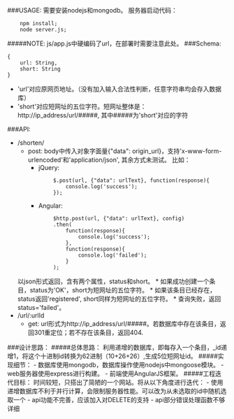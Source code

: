 ###USAGE:
需要安装nodejs和mongodb。
服务器启动代码：
```
    npm install;
    node server.js;
```
#####NOTE:
js/app.js中硬编码了url，在部署时需要注意此处。
###Schema:
```
{
    url: String,
    short: String
}
```
- 'url'对应原网页地址。（没有加入输入合法性判断，任意字符串均会存入数据库）
- 'short'对应短网址的五位字符。短网址整体是：http://ip_address/url/#####, 其中#####为'short'对应的字符

###API:
- /shorten/
    + post: body中传入对象字面量{"data": origin_url}，支持'x-www-form-urlencoded'和'application/json', 其余方式未测试。
        比如：
        * jQuery:
        ```
                $.post(url, {"data": urlText}, function(response){
                    console.log('success');
                });
        ```
        * Angular:
        ```
                $http.post(url, {"data": urlText}, config)
                .then(
                    function(response){
                        console.log('success');
                    },
                    function(response){
                        console.log('failed');
                    }
                );
        ```
    以json形式返回，含有两个属性，status和short。
        * 如果成功创建一个条目，status为'OK'，short为短网址的五位字符。
        * 如果该条目已经存在，status返回'registered', short同样为短网址的五位字符。
        * 查询失败，返回status='failed'。
- /url/:urlId
    + get: url形式为http://ip_address/url/#####。若数据库中存在该条目，返回301重定位；若不存在该条目，返回404.

###设计思路：
#####总体思路：
    利用递增的数据库，即每存入一个条目，_id递增1，将这个十进制id转换为62进制（10+26+26）,生成5位短网址id。
#####实现细节：
    - 数据库使用mongodb，数据库操作使用nodejs中mongoose模块。
    - web服务器使用express进行构建。
    - 前端使用AngularJS框架。
#####工程迭代目标：
    时间较短，只搭出了简陋的一个网站。将从以下角度进行迭代：
    - 使用递增数据库不利于并行计算，会限制服务器性能。可以改为从未选取的id中随机选取一个
    - api功能不完善，应该加入对DELETE的支持
    - api部分错误处理函数不够详细